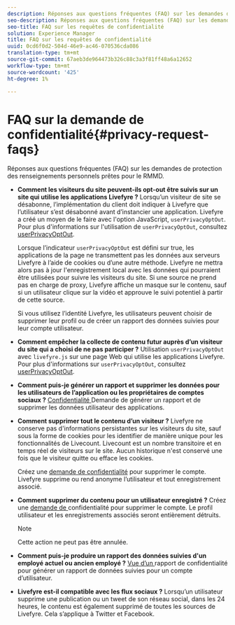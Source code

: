 ```yaml
---
description: Réponses aux questions fréquentes (FAQ) sur les demandes de protection des renseignements personnels prêtes pour le RMMD.
seo-description: Réponses aux questions fréquentes (FAQ) sur les demandes de protection des renseignements personnels prêtes pour le RMMD.
seo-title: FAQ sur les requêtes de confidentialité
solution: Experience Manager
title: FAQ sur les requêtes de confidentialité
uuid: 0cd6f0d2-504d-46e9-ac46-070536cda086
translation-type: tm+mt
source-git-commit: 67aeb3de964473b326c88c3a3f81ff48a6a12652
workflow-type: tm+mt
source-wordcount: '425'
ht-degree: 1%

---
```



# FAQ sur la demande de confidentialité{#privacy-request-faqs}

Réponses aux questions fréquentes (FAQ) sur les demandes de protection des renseignements personnels prêtes pour le RMMD.

* **Comment les visiteurs du site peuvent-ils opt-out être suivis sur un site qui utilise les applications Livefyre ?** Lorsqu’un visiteur de site se désabonne, l’implémentation du client doit indiquer à Livefyre que l’utilisateur s’est désabonné avant d’instancier une application. Livefyre a créé un moyen de le faire avec l&#39;option JavaScript, `userPrivacyOptOut`. Pour plus d&#39;informations sur l&#39;utilisation de `userPrivacyOptOut`, consultez [userPrivacyOptOut](/help/using/c-settings-other/c-gdpr-compliance/c-userprivacyoptout.md).

   Lorsque l’indicateur `userPrivacyOptOut` est défini sur true, les applications de la page ne transmettent pas les données aux serveurs Livefyre à l’aide de cookies ou d’une autre méthode. Livefyre ne mettra alors pas à jour l&#39;enregistrement local avec les données qui pourraient être utilisées pour suivre les visiteurs du site. Si une source ne prend pas en charge de proxy, Livefyre affiche un masque sur le contenu, sauf si un utilisateur clique sur la vidéo et approuve le suivi potentiel à partir de cette source.

   Si vous utilisez l’identité Livefyre, les utilisateurs peuvent choisir de supprimer leur profil ou de créer un rapport des données suivies pour leur compte utilisateur.

* **Comment empêcher la collecte de contenu futur auprès d’un visiteur du site qui a choisi de ne pas participer ?** Utilisation  `userPrivacyOptOut` avec  `livefyre.js` sur une page Web qui utilise les applications Livefyre. Pour plus d&#39;informations sur `userPrivacyOptOut`, consultez [userPrivacyOptOut](/help/using/c-settings-other/c-gdpr-compliance/c-userprivacyoptout.md).

* **Comment puis-je générer un rapport et supprimer les données pour les utilisateurs de l’application ou les propriétaires de comptes sociaux ?** [Confidentialité ](../../c-settings-other/c-gdpr-compliance/c-privacy-requests.md#c_privacy_requests) Demande de générer un rapport et de supprimer les données utilisateur des applications.

* **Comment supprimer tout le contenu d’un visiteur ?** Livefyre ne conserve pas d&#39;informations persistantes sur les visiteurs du site, sauf sous la forme de cookies pour les identifier de manière unique pour les fonctionnalités de Livecount. Livecount est un nombre transitoire et en temps réel de visiteurs sur le site. Aucun historique n&#39;est conservé une fois que le visiteur quitte ou efface les cookies.

   Créez une [demande de confidentialité](../../c-settings-other/c-gdpr-compliance/c-privacy-requests.md#c_privacy_requests) pour supprimer le compte. Livefyre supprime ou rend anonyme l’utilisateur et tout enregistrement associé.

* **Comment supprimer du contenu pour un utilisateur enregistré ?** Créez une  [demande de ](../../c-settings-other/c-gdpr-compliance/c-privacy-requests.md#c_privacy_requests) confidentialité pour supprimer le compte. Le profil utilisateur et les enregistrements associés seront entièrement détruits.

   >[!NOTE]
   >
   >Cette action ne peut pas être annulée.

* **Comment puis-je produire un rapport des données suivies d&#39;un employé actuel ou ancien employé ?** [Vue d’un ](../../c-settings-other/c-gdpr-compliance/c-view-a-privacy-report.md#c_view_a_privacy_report) rapport de confidentialité pour générer un rapport de données suivies pour un compte d’utilisateur.

* **Livefyre est-il compatible avec les flux sociaux ?** Lorsqu’un utilisateur supprime une publication ou un tweet de son réseau social, dans les 24 heures, le contenu est également supprimé de toutes les sources de Livefyre. Cela s’applique à Twitter et Facebook.

